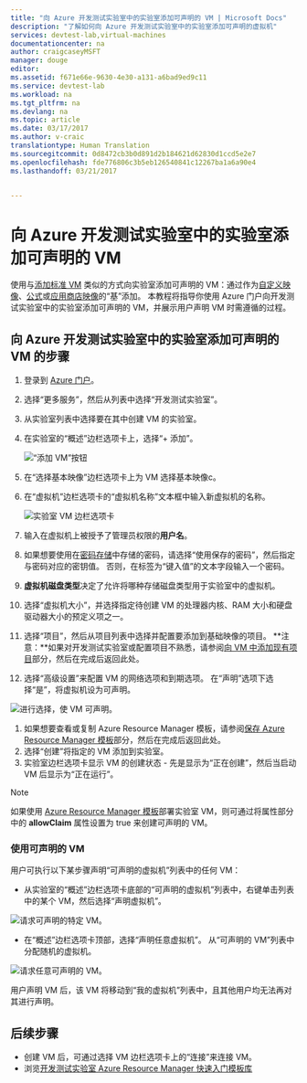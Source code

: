 ```yaml
---
title: "向 Azure 开发测试实验室中的实验室添加可声明的 VM | Microsoft Docs"
description: "了解如何向 Azure 开发测试实验室中的实验室添加可声明的虚拟机"
services: devtest-lab,virtual-machines
documentationcenter: na
author: craigcaseyMSFT
manager: douge
editor: 
ms.assetid: f671e66e-9630-4e30-a131-a6bad9ed9c11
ms.service: devtest-lab
ms.workload: na
ms.tgt_pltfrm: na
ms.devlang: na
ms.topic: article
ms.date: 03/17/2017
ms.author: v-craic
translationtype: Human Translation
ms.sourcegitcommit: 0d8472cb3b0d891d2b184621d62830d1ccd5e2e7
ms.openlocfilehash: fde776806c3b5eb126540841c12267ba1a6a90e4
ms.lasthandoff: 03/21/2017


---
```

# <a name="add-a-claimable-vm-to-a-lab-in-azure-devtest-labs"></a>向 Azure 开发测试实验室中的实验室添加可声明的 VM
使用与[添加标准 VM](devtest-lab-add-vm.md) 类似的方式向实验室添加可声明的 VM：通过作为[自定义映像](devtest-lab-create-template.md)、[公式](devtest-lab-manage-formulas.md)或[应用商店映像](devtest-lab-configure-marketplace-images.md)的“基”添加。 本教程将指导你使用 Azure 门户向开发测试实验室中的实验室添加可声明的 VM，并展示用户声明 VM 时需遵循的过程。

## <a name="steps-to-add-a-claimable-vm-to-a-lab-in-azure-devtest-labs"></a>向 Azure 开发测试实验室中的实验室添加可声明的 VM 的步骤
1. 登录到 [Azure 门户](http://go.microsoft.com/fwlink/p/?LinkID=525040)。
1. 选择“更多服务”，然后从列表中选择“开发测试实验室”。
1. 从实验室列表中选择要在其中创建 VM 的实验室。  
1. 在实验室的“概述”边栏选项卡上，选择“+ 添加”。  

    ![“添加 VM”按钮](./media/devtest-lab-add-vm/devtestlab-home-blade-add-vm.png)

1. 在“选择基本映像”边栏选项卡上为 VM 选择基本映像c。
1. 在“虚拟机”边栏选项卡的“虚拟机名称”文本框中输入新虚拟机的名称。

    ![实验室 VM 边栏选项卡](./media/devtest-lab-add-vm/devtestlab-lab-vm-blade.png)

1. 输入在虚拟机上被授予了管理员权限的**用户名**。  
1. 如果想要使用在[密码存储](https://azure.microsoft.com/updates/azure-devtest-labs-keep-your-secrets-safe-and-easy-to-use-with-the-new-personal-secret-store)中存储的密码，请选择“使用保存的密码”，然后指定与密码对应的密钥值。 否则，在标签为“键入值”的文本字段输入一个密码。
1. **虚拟机磁盘类型**决定了允许将哪种存储磁盘类型用于实验室中的虚拟机。
1. 选择“虚拟机大小”，并选择指定待创建 VM 的处理器内核、RAM 大小和硬盘驱动器大小的预定义项之一。
1. 选择“项目”，然后从项目列表中选择并配置要添加到基础映像的项目。
    **注意：**如果对开发测试实验室或配置项目不熟悉，请参阅[向 VM 中添加现有项目](./devtest-lab-add-vm-with-artifacts.md#add-an-existing-artifact-to-a-vm)部分，然后在完成后返回此处。
1. 选择“高级设置”来配置 VM 的网络选项和到期选项。 在“声明”选项下选择“是”，将虚拟机设为可声明。

  ![进行选择，使 VM 可声明。](./media/devtest-lab-add-vm/devtestlab-claim-VM-option.png)

1. 如果想要查看或复制 Azure Resource Manager 模板，请参阅[保存 Azure Resource Manager 模板](./devtest-lab-add-vm-with-artifacts.md#save-azure-resource-manager-template)部分，然后在完成后返回此处。
1. 选择“创建”将指定的 VM 添加到实验室。
1. 实验室边栏选项卡显示 VM 的创建状态 - 先是显示为“正在创建”，然后当启动 VM 后显示为“正在运行”。

> [!NOTE]
> 如果使用 [Azure Resource Manager 模板](devtest-lab-create-environment-from-arm.md)部署实验室 VM，则可通过将属性部分中的 **allowClaim** 属性设置为 true 来创建可声明的 VM。
>
>

### <a name="using-a-claimable-vm"></a>使用可声明的 VM

用户可执行以下某步骤声明“可声明的虚拟机”列表中的任何 VM：

* 从实验室的“概述”边栏选项卡底部的“可声明的虚拟机”列表中，右键单击列表中的某个 VM，然后选择“声明虚拟机”。

 ![请求可声明的特定 VM。](./media/devtest-lab-add-vm/devtestlab-claim-VM.png)


* 在“概述”边栏选项卡顶部，选择“声明任意虚拟机”。 从“可声明的 VM”列表中分配随机的虚拟机。

 ![请求任意可声明的 VM。](./media/devtest-lab-add-vm/devtestlab-claim-any.png)


用户声明 VM 后，该 VM 将移动到“我的虚拟机”列表中，且其他用户均无法再对其进行声明。

## <a name="next-steps"></a>后续步骤
* 创建 VM 后，可通过选择 VM 边栏选项卡上的“连接”来连接 VM。
* 浏览[开发测试实验室 Azure Resource Manager 快速入门模板库](https://github.com/Azure/azure-devtestlab/tree/master/ARMTemplates)

